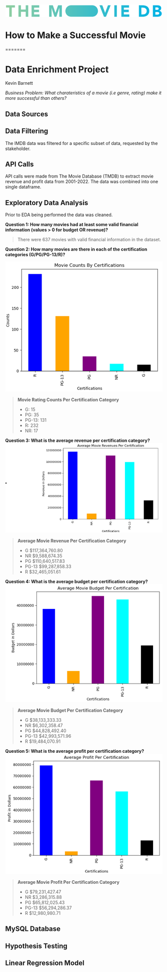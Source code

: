 ![tmdb_logo](https://github.com/kevinbrnett/How-to-Make-a-Successful-Movie/blob/main/Images/tmdb_logo.png)

# How to Make a Successful Movie
 
=======
# Data Enrichment Project
Kevin Barnett

*Business Problem: What charateristics of a movie (i.e genre, rating) make it more successful than others?*

## Data Sources

## Data Filtering
The IMDB data was filtered for a specific subset of data, requested by the stakeholder.

## API Calls
API calls were made from The Movie Database (TMDB) to extract movie revenue and profit data from 2001-2022. The data was combined into one single dataframe.

## Exploratory Data Analysis
Prior to EDA being performed the data was cleaned.

**Question 1: How many movies had at least some valid financial information (values > 0 for budget OR revenue)?**
> There were 637 movies with valid financial information in the dataset.

**Question 2: How many movies are there in each of the certification categories (G/PG/PG-13/R)?**

![categories](https://github.com/kevinbrnett/How-to-Make-a-Successful-Movie/blob/main/Images/question2.png)

> **Movie Rating Counts Per Certification Category**
 > - G: 15
 > - PG: 35
 > - PG-13: 131
 > - R: 232
 > - NR: 17

**Question 3: What is the average revenue per certification category?**
![avg_rev](https://github.com/kevinbrnett/How-to-Make-a-Successful-Movie/blob/main/Images/question3.png)

> **Average Movie Revenue Per Certification Category**
> - G       $117,364,760.80
> - NR        $9,588,674.35
> - PG      $110,640,517.83
> - PG-13    $99,287,858.33
> - R        $32,465,051.61

**Question 4: What is the average budget per certification category?**
![avg_budg](https://github.com/kevinbrnett/How-to-Make-a-Successful-Movie/blob/main/Images/question4.png)

> **Average Movie Budget Per Certification Category**
> - G        $38,133,333.33
> - NR        $6,302,358.47
> - PG       $44,828,492.40
> - PG-13    $42,993,571.96
> - R        $19,484,070.91

**Question 5: What is the average profit per certification category?**
![avg_profit](https://github.com/kevinbrnett/How-to-Make-a-Successful-Movie/blob/main/Images/question5.png)

> **Average Movie Profit Per Certification Category**
> - G        $79,231,427.47
> - NR        $3,286,315.88
> - PG       $65,812,025.43
> - PG-13    $56,294,286.37
> - R        $12,980,980.71

## MySQL Database

## Hypothesis Testing

## Linear Regression Model

